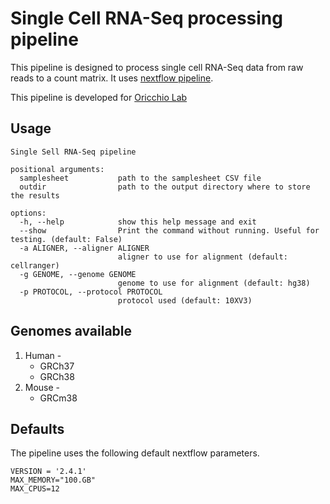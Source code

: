 # Single Cell RNA-Seq processing pipeline

This pipeline is designed to process single cell RNA-Seq data from raw reads to a count matrix. It uses [nextflow pipeline](https://nf-co.re/scrnaseq/2.4.1). 

This pipeline is developed for [Oricchio Lab](https://www.epfl.ch/labs/oricchiolab/)

## Usage
```
Single Sell RNA-Seq pipeline

positional arguments:
  samplesheet           path to the samplesheet CSV file
  outdir                path to the output directory where to store the results

options:
  -h, --help            show this help message and exit
  --show                Print the command without running. Useful for testing. (default: False)
  -a ALIGNER, --aligner ALIGNER
                        aligner to use for alignment (default: cellranger)
  -g GENOME, --genome GENOME
                        genome to use for alignment (default: hg38)
  -p PROTOCOL, --protocol PROTOCOL
                        protocol used (default: 10XV3)
```

## Genomes available

1. Human - 
    - GRCh37
    - GRCh38
2. Mouse - 
    - GRCm38

## Defaults

The pipeline uses the following default nextflow parameters. 

```
VERSION = '2.4.1'
MAX_MEMORY="100.GB"
MAX_CPUS=12
```

